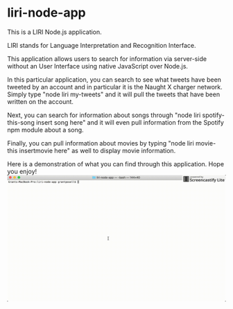 # liri-node-app
This is a LIRI Node.js application.

LIRI stands for Language Interpretation and Recognition Interface.

This application allows users to search for information via server-side without an User Interface using native JavaScript over Node.js.

In this particular application, you can search to see what tweets have been tweeted by an account and in particular it is the Naught X charger network. Simply type "node liri my-tweets" and it will pull the tweets that have been written on the account.

Next, you can search for information about songs through "node liri spotify-this-song insert song here" and it will even pull information from the Spotify npm module about a song.

Finally, you can pull information about movies by typing "node liri movie-this insertmovie here" as well to display movie information. 

Here is a demonstration of what you can find through this application. Hope you enjoy!
![demo.gif](./photos/demo.gif)
